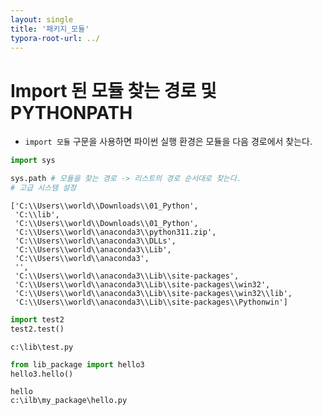 ```yaml
---
layout: single
title: '패키지_모듈'
typora-root-url: ../
---
```


# Import 된 모듈 찾는 경로 및 PYTHONPATH

- `import 모듈` 구문을 사용하면 파이썬 실행 환경은 모듈을 다음 경로에서 찾는다.

```python
import sys  
```


```python
sys.path # 모듈을 찾는 경로 -> 리스트의 경로 순서대로 찾는다.
# 고급 시스템 설정 
```




    ['C:\\Users\\world\\Downloads\\01_Python',
     'C:\\lib',
     'C:\\Users\\world\\Downloads\\01_Python',
     'C:\\Users\\world\\anaconda3\\python311.zip',
     'C:\\Users\\world\\anaconda3\\DLLs',
     'C:\\Users\\world\\anaconda3\\Lib',
     'C:\\Users\\world\\anaconda3',
     '',
     'C:\\Users\\world\\anaconda3\\Lib\\site-packages',
     'C:\\Users\\world\\anaconda3\\Lib\\site-packages\\win32',
     'C:\\Users\\world\\anaconda3\\Lib\\site-packages\\win32\\lib',
     'C:\\Users\\world\\anaconda3\\Lib\\site-packages\\Pythonwin']




```python
import test2
test2.test()
```

    c:\lib\test.py



```python
from lib_package import hello3
hello3.hello()
```

    hello
    c:\ilb\my_package\hello.py
